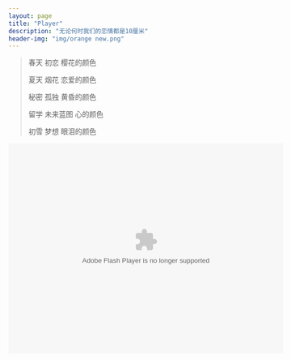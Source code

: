 ```yaml
---
layout: page
title: "Player"
description: "无论何时我们的恋情都是10厘米"
header-img: "img/orange new.png"
---
```


> 春天 初恋 樱花的颜色
>
> 夏天 烟花 恋爱的颜色
> 
> 秘密 孤独 黄昏的颜色
>
> 留学 未来蓝图 心的颜色
>
> 初雪 梦想 眼泪的颜色

<embed height="415" width="544" quality="high" allowfullscreen="true" type="application/x-shockwave-flash" src="//static.hdslb.com/miniloader.swf" flashvars="aid=16939458&page=1" pluginspage="//www.adobe.com/shockwave/download/download.cgi?P1_Prod_Version=ShockwaveFlash">